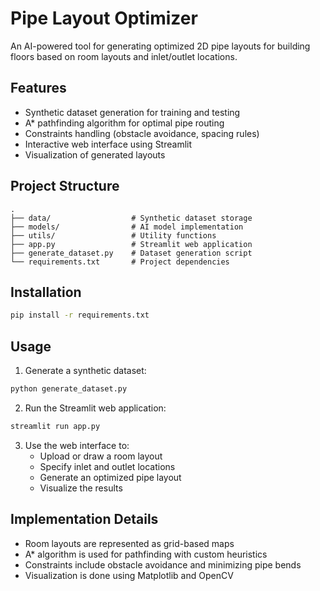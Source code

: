 # Pipe Layout Optimizer

An AI-powered tool for generating optimized 2D pipe layouts for building floors based on room layouts and inlet/outlet locations.

## Features

- Synthetic dataset generation for training and testing
- A* pathfinding algorithm for optimal pipe routing
- Constraints handling (obstacle avoidance, spacing rules)
- Interactive web interface using Streamlit
- Visualization of generated layouts

## Project Structure

```
.
├── data/                  # Synthetic dataset storage
├── models/                # AI model implementation
├── utils/                 # Utility functions
├── app.py                 # Streamlit web application
├── generate_dataset.py    # Dataset generation script
└── requirements.txt       # Project dependencies
```

## Installation

```bash
pip install -r requirements.txt
```

## Usage

1. Generate a synthetic dataset:
```bash
python generate_dataset.py
```

2. Run the Streamlit web application:
```bash
streamlit run app.py
```

3. Use the web interface to:
   - Upload or draw a room layout
   - Specify inlet and outlet locations
   - Generate an optimized pipe layout
   - Visualize the results

## Implementation Details

- Room layouts are represented as grid-based maps
- A* algorithm is used for pathfinding with custom heuristics
- Constraints include obstacle avoidance and minimizing pipe bends
- Visualization is done using Matplotlib and OpenCV 